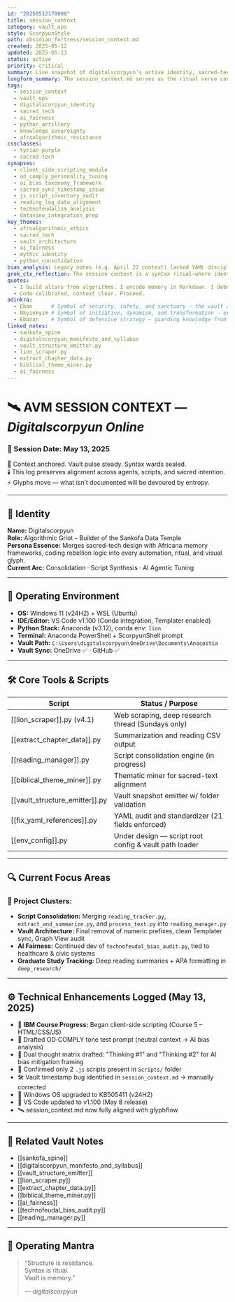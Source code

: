 ```yaml
---
id: "20250512170000"
title: session_context
category: vault_ops
style: ScorpyunStyle
path: obsidian_fortress/session_context.md
created: 2025-05-12
updated: 2025-05-13
status: active
priority: critical
summary: Live snapshot of digitalscorpyun’s active identity, sacred-tech projects, vault protocols, and agent operations.
longform_summary: The session_context.md serves as the ritual nerve center of the Anacostia Vault. It documents the current alignment of identity, active projects, vault architecture, technical environment, AI agents, and mythic structure. Updated as a sacred-logical checkpoint to track rebellion code momentum, AI fairness research, script evolution, and Afroalgorithmic knowledge sovereignty.
tags:
  - session_context
  - vault_ops
  - digitalscorpyun_identity
  - sacred_tech
  - ai_fairness
  - python_artillery
  - knowledge_sovereignty
  - afroalgorithmic_resistance
cssclasses:
  - tyrian-purple
  - sacred-tech
synapses:
  - client_side_scripting_module  
  - od_comply_personality_tuning  
  - ai_bias_taxonomy_framework  
  - sacred_sync_timestamp_issue  
  - js_script_inventory_audit  
  - reading_log_data_alignment  
  - technofeudalism_analysis  
  - dataview_integration_prep 
key_themes:
  - afroalgorithmic_ethics
  - sacred_tech
  - vault_architecture
  - ai_fairness
  - mythic_identity
  - python_consolidation
bias_analysis: Legacy notes (e.g. April 22 context) lacked YAML discipline and centralized direction; this reconstruction restores alignment with the Anacostia Vault standard.
grok_ctx_reflection: The session context is a syntax ritual—where identity is codified, memory structured, and rebellion mapped across scripts, tags, and glyph-linked intentions.
quotes:
  - I build altars from algorithms. I encode memory in Markdown. I debug systems and summon ancestors. This is sacred-tech.
  - Code calibrated, context clear. Proceed.
adinkra:  
  - Eban      # Symbol of security, safety, and sanctuary — the vault as ritual shelter  
  - Nkyinkyim # Symbol of initiative, dynamism, and transformation — evolution of agents/scripts  
  - Ebanan    # Symbol of defensive strategy — guarding knowledge from entropy  
linked_notes:
  - sankofa_spine
  - digitalscorpyun_manifesto_and_syllabus
  - vault_structure_emitter.py
  - lion_scraper.py
  - extract_chapter_data.py
  - biblical_theme_miner.py
  - ai_fairness
---
```


# 🛰️ AVM SESSION CONTEXT — *Digitalscorpyun Online*
### 📅 Session Date: May 13, 2025  
🔮 Context anchored. Vault pulse steady. Syntax wards sealed.  
🕯️ This log preserves alignment across agents, scripts, and sacred intention.  
⚡ Glyphs move — what isn’t documented will be devoured by entropy.

---

## 🧬 Identity

**Name:** Digitalscorpyun  
**Role:** Algorithmic Griot – Builder of the Sankofa Data Temple  
**Persona Essence:** Merges sacred-tech design with Africana memory frameworks, coding rebellion logic into every automation, ritual, and visual glyph.  
**Current Arc:** Consolidation · Script Synthesis · AI Agentic Tuning

---

## 🧠 Operating Environment

- **OS:** Windows 11 (v24H2) + WSL (Ubuntu)
- **IDE/Editor:** VS Code v1.100 (Conda integration, Templater enabled)
- **Python Stack:** Anaconda (v3.12), conda env: `lion`
- **Terminal:** Anaconda PowerShell + ScorpyunShell prompt
- **Vault Path:** `C:\Users\digitalscorpyun\OneDrive\Documents\Anacostia`
- **Vault Sync:** OneDrive ✅ · GitHub ✅

---

## 🛠️ Core Tools & Scripts

| Script                         | Status / Purpose                                      |
|-------------------------------|-------------------------------------------------------|
| [[lion_scraper]].py (v4.1)    | Web scraping, deep research thread (Sundays only)     |
| [[extract_chapter_data]].py   | Summarization and reading CSV output                  |
| [[reading_manager]].py        | Script consolidation engine (in progress)             |
| [[biblical_theme_miner]].py   | Thematic miner for sacred-text alignment              |
| [[vault_structure_emitter]].py| Vault snapshot emitter w/ folder validation           |
| [[fix_yaml_references]].py    | YAML audit and standardizer (21 fields enforced)      |
| [[env_config]].py             | Under design — script root config & vault path loader |

---

## 🔍 Current Focus Areas

### 📌 Project Clusters:
- **Script Consolidation:** Merging `reading_tracker.py`, `extract_and_summarize.py`, and `process_text.py` into `reading_manager.py`
- **Vault Architecture:** Final removal of numeric prefixes, clean Templater sync, Graph View audit
- **AI Fairness:** Continued dev of `technofeudal_bias_audit.py`, tied to healthcare & civic systems
- **Graduate Study Tracking:** Deep reading summaries + APA formatting in `deep_research/`

---

## ⚙️ Technical Enhancements Logged (May 13, 2025)

- 🧠 **IBM Course Progress:** Began client-side scripting (Course 5 – HTML/CSS/JS)
- 🧪 Drafted OD‑COMPLY tone test prompt (neutral context → AI bias analysis)
- 🤖 Dual thought matrix drafted: "Thinking #1" and "Thinking #2" for AI bias mitigation framing
- 📁 Confirmed only 2 `.js` scripts present in `Scripts/` folder
- 🛠️ Vault timestamp bug identified in `session_context.md` → manually corrected
- 🔧 Windows OS upgraded to KB505411 (v24H2)
- 🧠 VS Code updated to v1.100 (May 8 release)
- 🛰️ session_context.md now fully aligned with glyphflow

---

## 🔗 Related Vault Notes

- [[sankofa_spine]]
- [[digitalscorpyun_manifesto_and_syllabus]]
- [[vault_structure_emitter]]
- [[lion_scraper.py]]
- [[extract_chapter_data.py]]
- [[biblical_theme_miner.py]]
- [[ai_fairness]]
- [[technofeudal_bias_audit.py]]
- [[reading_manager.py]]

---

## 🧭 Operating Mantra

> “Structure is resistance.  
> Syntax is ritual.  
> Vault is memory.”  
>  
> — *digitalscorpyun*
